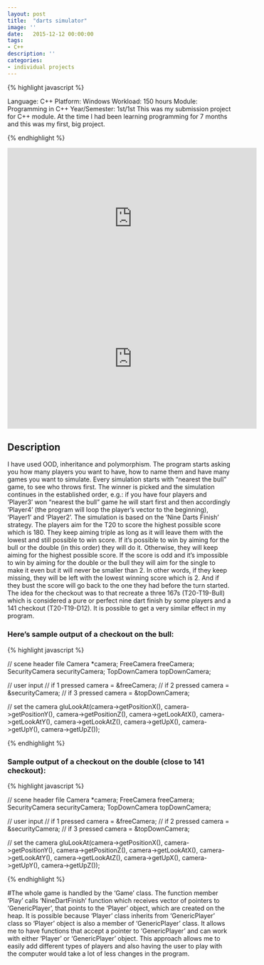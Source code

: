 ```yaml
---
layout: post
title:  "darts simulator"
image: ''
date:   2015-12-12 00:00:00
tags:
- C++
description: ''
categories:
- individual projects
---
```


{% highlight javascript %}

Language: C++
Platform: Windows
Workload: 150 hours
Module: Programming in C++
Year/Semester: 1st/1st
​​This was my submission project for C++ module. 
At the time I had been learning programming for 7 months and this was my first, big project.

{% endhighlight %}

<center><iframe width="560" height="315" src="https://www.youtube.com/embed/vW_VibvvQdw" frameborder="0" allow="accelerometer; autoplay; encrypted-media; gyroscope; picture-in-picture" allowfullscreen></iframe></center>

<center>
<iframe width="560" height="315" src="https://www.youtube.com/embed/8uQ6leX4g8c" frameborder="0" allow="accelerometer; autoplay; encrypted-media; gyroscope; picture-in-picture" allowfullscreen></iframe>
</center>

## Description

I have used OOD, inheritance and polymorphism. The program starts asking you how many players you want to have, how to name them and have many games you want to simulate. Every simulation starts with “nearest the bull” game, to see who throws first. The winner is picked and the simulation continues in the established order, e.g.: if you have four players and ‘Player3’ won “nearest the bull” game he will start first and then accordingly ‘Player4’ (the program will loop the player’s vector to the beginning), ‘Player1’ and ‘Player2’. The simulation is based on the ‘Nine Darts Finish’ strategy. The players aim for the T20 to score the highest possible score which is 180. They keep aiming triple as long as it will leave them with the lowest and still possible to win score.  If it’s possible to win by aiming for the bull or the double (in this order) they will do it. Otherwise, they will keep aiming for the highest possible score. If the score is odd and it’s impossible to win by aiming for the double or the bull they will aim for the single to make it even but it will never be smaller than 2. In other words, if they keep missing, they will be left with the lowest winning score which is 2.  And if they bust the score will go back to the one they had before the turn started. The idea for the checkout was to that recreate a three 167s (T20-T19-Bull) which is considered a pure or perfect nine dart finish by some players and a 141 checkout (T20-T19-D12). It is possible to get a very similar effect in my program.

### Here’s sample output of a checkout on the bull:

{% highlight javascript %}

// scene header file
Camera *camera;
FreeCamera freeCamera;
SecurityCamera securityCamera;
TopDownCamera topDownCamera;

// user input
// if 1 pressed
camera = &freeCamera;
// if 2 pressed
camera = &securityCamera;
// if 3 pressed
camera = &topDownCamera;

// set the camera
gluLookAt(camera->getPositionX(), camera->getPositionY(), camera->getPositionZ(),
		camera->getLookAtX(), camera->getLookAtY(), camera->getLookAtZ(),
		camera->getUpX(), camera->getUpY(), camera->getUpZ());

{% endhighlight %}

### Sample output of a checkout on the double (close to 141 checkout):

{% highlight javascript %}

// scene header file
Camera *camera;
FreeCamera freeCamera;
SecurityCamera securityCamera;
TopDownCamera topDownCamera;

// user input
// if 1 pressed
camera = &freeCamera;
// if 2 pressed
camera = &securityCamera;
// if 3 pressed
camera = &topDownCamera;

// set the camera
gluLookAt(camera->getPositionX(), camera->getPositionY(), camera->getPositionZ(),
		camera->getLookAtX(), camera->getLookAtY(), camera->getLookAtZ(),
		camera->getUpX(), camera->getUpY(), camera->getUpZ());

{% endhighlight %}

#The whole game is handled by the ‘Game’ class. The function member ‘Play’ calls ‘NineDartFinish’ function which receives vector of pointers to ‘GenericPlayer’, that points to the ‘Player’ object, which are created on the heap. It is possible because ‘Player’ class inherits from ‘GenericPlayer’ class so ‘Player’ object is also a member of ‘GenericPlayer’ class. It allows me to have functions that accept a pointer to ‘GenericPlayer’ and can work with either ‘Player’ or ‘GenericPlayer’ object. This approach allows me to easily add different types of players and also having the user to play with the computer would take a lot of less changes in the program.